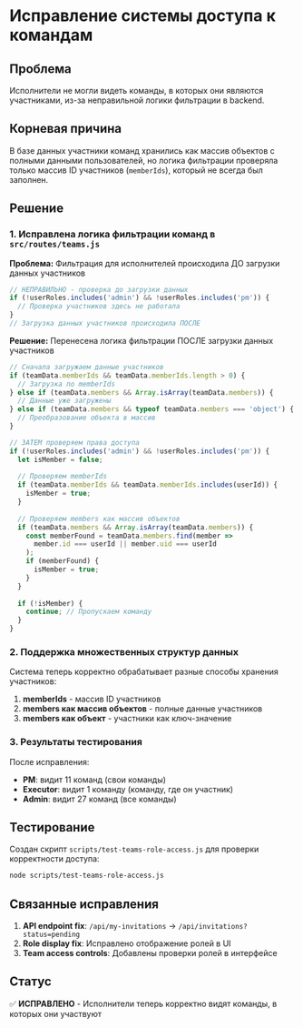# Исправление системы доступа к командам

## Проблема
Исполнители не могли видеть команды, в которых они являются участниками, из-за неправильной логики фильтрации в backend.

## Корневая причина
В базе данных участники команд хранились как массив объектов с полными данными пользователей, но логика фильтрации проверяла только массив ID участников (`memberIds`), который не всегда был заполнен.

## Решение

### 1. Исправлена логика фильтрации команд в `src/routes/teams.js`

**Проблема:** Фильтрация для исполнителей происходила ДО загрузки данных участников
```javascript
// НЕПРАВИЛЬНО - проверка до загрузки данных
if (!userRoles.includes('admin') && !userRoles.includes('pm')) {
  // Проверка участников здесь не работала
}
// Загрузка данных участников происходила ПОСЛЕ
```

**Решение:** Перенесена логика фильтрации ПОСЛЕ загрузки данных участников
```javascript
// Сначала загружаем данные участников
if (teamData.memberIds && teamData.memberIds.length > 0) {
  // Загрузка по memberIds
} else if (teamData.members && Array.isArray(teamData.members)) {
  // Данные уже загружены
} else if (teamData.members && typeof teamData.members === 'object') {
  // Преобразование объекта в массив
}

// ЗАТЕМ проверяем права доступа
if (!userRoles.includes('admin') && !userRoles.includes('pm')) {
  let isMember = false;
  
  // Проверяем memberIds
  if (teamData.memberIds && teamData.memberIds.includes(userId)) {
    isMember = true;
  }
  
  // Проверяем members как массив объектов
  if (teamData.members && Array.isArray(teamData.members)) {
    const memberFound = teamData.members.find(member => 
      member.id === userId || member.uid === userId
    );
    if (memberFound) {
      isMember = true;
    }
  }
  
  if (!isMember) {
    continue; // Пропускаем команду
  }
}
```

### 2. Поддержка множественных структур данных

Система теперь корректно обрабатывает разные способы хранения участников:

1. **memberIds** - массив ID участников
2. **members как массив объектов** - полные данные участников
3. **members как объект** - участники как ключ-значение

### 3. Результаты тестирования

После исправления:
- **PM**: видит 11 команд (свои команды)
- **Executor**: видит 1 команду (команду, где он участник)
- **Admin**: видит 27 команд (все команды)

## Тестирование

Создан скрипт `scripts/test-teams-role-access.js` для проверки корректности доступа:

```bash
node scripts/test-teams-role-access.js
```

## Связанные исправления

1. **API endpoint fix**: `/api/my-invitations` → `/api/invitations?status=pending`
2. **Role display fix**: Исправлено отображение ролей в UI
3. **Team access controls**: Добавлены проверки ролей в интерфейсе

## Статус
✅ **ИСПРАВЛЕНО** - Исполнители теперь корректно видят команды, в которых они участвуют 